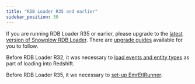 ```yaml
---
title: "RDB Loader R35 and earlier"
sidebar_position: 30
---
```


If you are running RDB Loader R35 or earlier, please upgrade to the [latest version of Snowplow RDB Loader](/docs/destinations/warehouses-and-lakes/rdb/index.md). There are [upgrade guides](/docs/destinations/warehouses-and-lakes/rdb/upgrade-guides/index.md) available for you to follow. 

Before RDB Loader R32, it was necessary to [load events and entity types](/docs/destinations/warehouses-and-lakes/rdb/previous-versions/rdb-loader-r35-earlier/load-event-and-entity-types-that-you-have-defined/index.md) as part of loading into Redshift. 

Before RDB Loader R35, it we necessary to [set-up EmrEtlRunner](/docs/pipeline-components-and-applications/legacy/emr-etl-runner/index.md). 